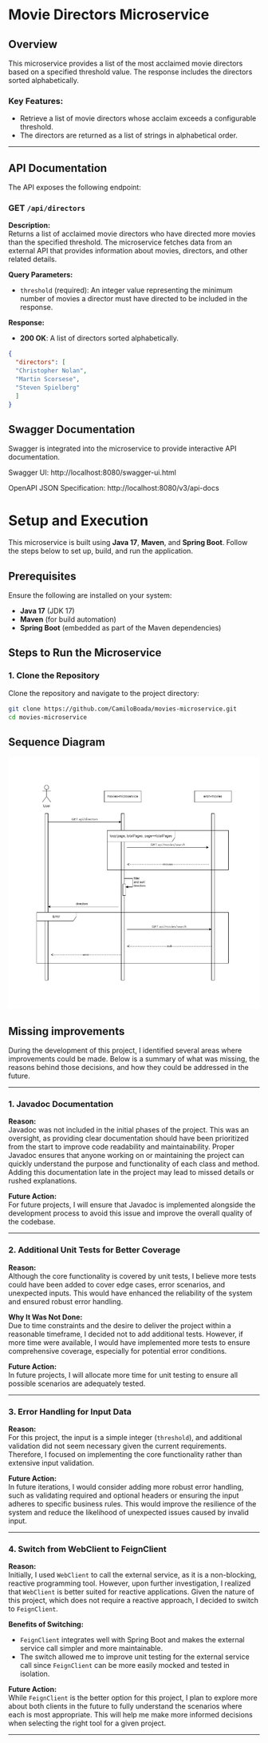 # Movie Directors Microservice

## Overview

This microservice provides a list of the most acclaimed movie directors based on a specified threshold value. The response includes the directors sorted alphabetically.

### Key Features:
- Retrieve a list of movie directors whose acclaim exceeds a configurable threshold.
- The directors are returned as a list of strings in alphabetical order.

---

## API Documentation

The API exposes the following endpoint:

### GET `/api/directors`

**Description:**  
Returns a list of acclaimed movie directors who have directed more movies than the specified threshold.
The microservice fetches data from an external API that provides information about movies, directors, and other related details.

**Query Parameters:**
- `threshold` (required): An integer value representing the minimum number of movies a director must have directed to be included in the response.

**Response:**
- **200 OK**: A list of directors sorted alphabetically.

```json
{
  "directors": [
  "Christopher Nolan",
  "Martin Scorsese",
  "Steven Spielberg"
  ]
}
```

## Swagger Documentation

Swagger is integrated into the microservice to provide interactive API documentation.

Swagger UI: http://localhost:8080/swagger-ui.html

OpenAPI JSON Specification: http://localhost:8080/v3/api-docs


# Setup and Execution

This microservice is built using **Java 17**, **Maven**, and **Spring Boot**. Follow the steps below to set up, build, and run the application.

## Prerequisites

Ensure the following are installed on your system:

- **Java 17** (JDK 17)
- **Maven** (for build automation)
- **Spring Boot** (embedded as part of the Maven dependencies)

## Steps to Run the Microservice

### 1. Clone the Repository

Clone the repository and navigate to the project directory:

```bash
git clone https://github.com/CamiloBoada/movies-microservice.git
cd movies-microservice
```

## Sequence Diagram

![Sequence Diagram](sequence-diagram.jpg)


## Missing improvements

During the development of this project, I identified several areas where improvements could be made. Below is a summary of what was missing, the reasons behind those decisions, and how they could be addressed in the future.

---

### 1. Javadoc Documentation
**Reason:**  
Javadoc was not included in the initial phases of the project. This was an oversight, as providing clear documentation should have been prioritized from the start to improve code readability and maintainability. Proper Javadoc ensures that anyone working on or maintaining the project can quickly understand the purpose and functionality of each class and method. Adding this documentation late in the project may lead to missed details or rushed explanations.

**Future Action:**  
For future projects, I will ensure that Javadoc is implemented alongside the development process to avoid this issue and improve the overall quality of the codebase.

---

### 2. Additional Unit Tests for Better Coverage
**Reason:**  
Although the core functionality is covered by unit tests, I believe more tests could have been added to cover edge cases, error scenarios, and unexpected inputs. This would have enhanced the reliability of the system and ensured robust error handling.

**Why It Was Not Done:**  
Due to time constraints and the desire to deliver the project within a reasonable timeframe, I decided not to add additional tests. However, if more time were available, I would have implemented more tests to ensure comprehensive coverage, especially for potential error conditions.

**Future Action:**  
In future projects, I will allocate more time for unit testing to ensure all possible scenarios are adequately tested.

---

### 3. Error Handling for Input Data
**Reason:**  
For this project, the input is a simple integer (`threshold`), and additional validation did not seem necessary given the current requirements. Therefore, I focused on implementing the core functionality rather than extensive input validation.

**Future Action:**  
In future iterations, I would consider adding more robust error handling, such as validating required and optional headers or ensuring the input adheres to specific business rules. This would improve the resilience of the system and reduce the likelihood of unexpected issues caused by invalid input.

---

### 4. Switch from WebClient to FeignClient
**Reason:**  
Initially, I used `WebClient` to call the external service, as it is a non-blocking, reactive programming tool. However, upon further investigation, I realized that `WebClient` is better suited for reactive applications. Given the nature of this project, which does not require a reactive approach, I decided to switch to `FeignClient`.

**Benefits of Switching:**
- `FeignClient` integrates well with Spring Boot and makes the external service call simpler and more maintainable.
- The switch allowed me to improve unit testing for the external service call since `FeignClient` can be more easily mocked and tested in isolation.

**Future Action:**  
While `FeignClient` is the better option for this project, I plan to explore more about both clients in the future to fully understand the scenarios where each is most appropriate. This will help me make more informed decisions when selecting the right tool for a given project.

---

